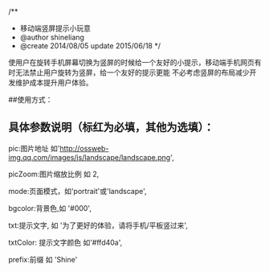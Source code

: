 /**
 * 移动端竖屏提示小玩意
 * @author shineliang
 * @create 2014/08/05 update 2015/06/18
 */
 
使用户在旋转手机屏幕切换为竖屏的时候给一个友好的小提示，移动端手机网页有时无法禁止用户旋转为竖屏，给一个友好的提示更能
不必考虑竖屏的布局减少开发维护成本提升用户体验。

##使用方式：
<script src="http://ossweb-img.qq.com/images/js/landscape/landscape.min.js"></script>
<script>
	var Shine_landscape = new Shine_landscape({
	    mode:'portrait',//portrait,landscape
	    prefix:'Shine',
	});
</script>

## 具体参数说明（标红为必填，其他为选填）：

pic:图片地址 如'http://ossweb-img.qq.com/images/js/landscape/landscape.png',

picZoom:图片缩放比例 如 2,

mode:页面模式，如'portrait'或'landscape',

bgcolor:背景色,如 '#000',

txt:提示文字, 如 '为了更好的体验，请将手机/平板竖过来',

txtColor: 提示文字颜色 如'#ffd40a',

prefix:前缀 如 'Shine'
